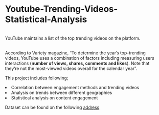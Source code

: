# Youtube-Trending-Videos-Statistical-Analysis

<br>YouTube maintains a list of the top trending videos on the platform. </br>

<br>According to Variety magazine, “To determine the year’s top-trending videos, YouTube uses a combination of factors including measuring users interactions (<b>number of views, shares, comments and likes</b>). Note that they’re not the most-viewed videos overall for the calendar year”.</br>


This project includes following;
<li>Correlation between engagement methods and trending videos </li>
<li>Analysis on trends between different geographies</li>
<li>Statistical analysis on content engagement</li>

Dataset can be found on the following [address](https://www.kaggle.com/rsrishav/youtube-trending-video-dataset)

